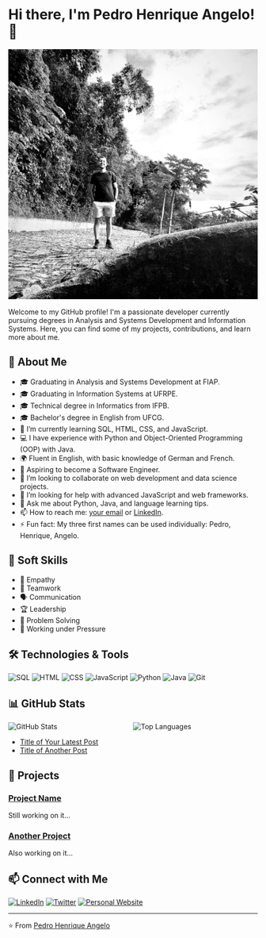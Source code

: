 # Hi there, I'm Pedro Henrique Angelo! 👋

![Profile Banner](https://github.com/PedroHenriqueBarros/PedroHenriqueBarros/blob/main/WhatsApp%20Image%202024-06-03%20at%2023.29.36.jpeg?raw=true) 

Welcome to my GitHub profile! I'm a passionate developer currently pursuing degrees in Analysis and Systems Development and Information Systems. Here, you can find some of my projects, contributions, and learn more about me.

## 🚀 About Me

- 🎓 Graduating in Analysis and Systems Development at FIAP.
- 🎓 Graduating in Information Systems at UFRPE.
- 🎓 Technical degree in Informatics from IFPB.
- 🎓 Bachelor's degree in English from UFCG.
- 🌱 I’m currently learning SQL, HTML, CSS, and JavaScript.
- 💻 I have experience with Python and Object-Oriented Programming (OOP) with Java.
- 🌍 Fluent in English, with basic knowledge of German and French.
- 🎯 Aspiring to become a Software Engineer.
- 👯 I’m looking to collaborate on web development and data science projects.
- 🤔 I’m looking for help with advanced JavaScript and web frameworks.
- 💬 Ask me about Python, Java, and language learning tips.
- 📫 How to reach me: [your email](mailto:your-email) or [LinkedIn](https://www.linkedin.com/in/pedro-henriques-barros-779617206/).
- ⚡ Fun fact: My three first names can be used individually: Pedro, Henrique, Angelo.

## 💼 Soft Skills

- 🤝 Empathy
- 🌟 Teamwork
- 🗣️ Communication
- 🏆 Leadership
- 🧩 Problem Solving
- 💪 Working under Pressure

## 🛠️ Technologies & Tools

![SQL](https://img.shields.io/badge/-SQL-4479A1?style=flat&logo=postgresql&logoColor=white)
![HTML](https://img.shields.io/badge/-HTML5-E34F26?style=flat&logo=html5&logoColor=white)
![CSS](https://img.shields.io/badge/-CSS3-1572B6?style=flat&logo=css3&logoColor=white)
![JavaScript](https://img.shields.io/badge/-JavaScript-F7DF1E?style=flat&logo=javascript&logoColor=black)
![Python](https://img.shields.io/badge/-Python-3776AB?style=flat&logo=python&logoColor=white)
![Java](https://img.shields.io/badge/-Java-007396?style=flat&logo=java&logoColor=white)
![Git](https://img.shields.io/badge/-Git-F05032?style=flat&logo=git&logoColor=white)

## 📊 GitHub Stats

<div style="display: flex; flex-direction: row;">
  <img src="https://github-readme-stats.vercel.app/api?username=PedroHenriqueBarros&show_icons=true&theme=radical" alt="GitHub Stats" style="width: 50%;"/>
  <img src="https://github-readme-stats.vercel.app/api/top-langs/?username=PedroHenriqueBarros&layout=compact&theme=radical" alt="Top Languages" style="width: 50%;"/>
</div>

<!-- ## 📝 Latest Blog Posts -->

<!-- BLOG-POST-LIST:START -->
- [Title of Your Latest Post](url-to-your-latest-post)
- [Title of Another Post](url-to-another-post)
<!-- BLOG-POST-LIST:END -->

## 📂 Projects

### [Project Name](url-to-project-repo)
Still working on it...

### [Another Project](url-to-project-repo)
Also working on it...
## 📫 Connect with Me

[![LinkedIn](https://img.shields.io/badge/-LinkedIn-0077B5?style=flat&logo=LinkedIn&logoColor=white)](https://www.linkedin.com/in/pedro-henriques-barros-779617206/)
[![Twitter](https://img.shields.io/badge/-Twitter-1DA1F2?style=flat&logo=Twitter&logoColor=white)](url-to-your-twitter-profile)
[![Personal Website](https://img.shields.io/badge/-Website-000000?style=flat&logo=About.me&logoColor=white)](url-to-your-website)

---

⭐️ From [Pedro Henrique Angelo](https://github.com/PedroHenriqueBarros)
